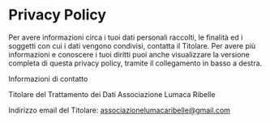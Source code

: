 # Privacy Policy

Per avere informazioni circa i tuoi dati personali raccolti, le finalità ed i soggetti con cui i dati vengono condivisi, contatta il Titolare.
Per avere più informazioni e conoscere i tuoi diritti puoi anche visualizzare la versione completa di questa privacy policy, tramite il collegamento in basso a destra.

Informazioni di contatto

Titolare del Trattamento dei Dati
Associazione Lumaca Ribelle

Indirizzo email del Titolare: associazionelumacaribelle@gmail.com